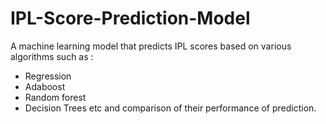 # IPL-Score-Prediction-Model
A machine learning model that predicts IPL scores based on various algorithms such as :
- Regression  
- Adaboost  
- Random forest 
- Decision Trees etc 
and comparison of their performance of prediction.
